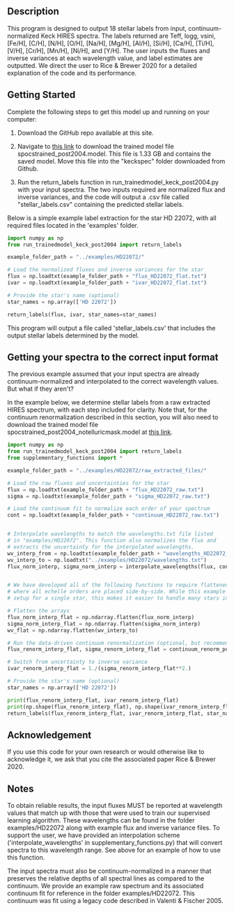 ## Description

This program is designed to output 18 stellar labels from input, continuum-normalized Keck HIRES spectra. The labels returned are Teff, logg, vsini, [Fe/H], [C/H], [N/H], [O/H], [Na/H], [Mg/H], [Al/H], [Si/H], [Ca/H], [Ti/H], [V/H], [Cr/H], [Mn/H], [Ni/H], and [Y/H]. The user inputs the fluxes and inverse variances at each wavelength value, and label estimates are outputted. We direct the user to Rice & Brewer 2020 for a detailed explanation of the code and its performance.


## Getting Started

Complete the following steps to get this model up and running on your computer:

1. Download the GitHub repo available at this site.

2. Navigate to [this link](www.astro.yale.edu/malenarice/keckspec) to download the trained model file spocstrained_post2004.model. This file is 1.33 GB and contains the saved model. Move this file into the "keckspec" folder downloaded from Github.

3. Run the return_labels function in run_trainedmodel_keck_post2004.py with your input spectra. The two inputs required are normalized flux and inverse variances, and the code will output a .csv file called "stellar_labels.csv" containing the predicted stellar labels.


Below is a simple example label extraction for the star HD 22072, with all required files located in the 'examples' folder.

```python
import numpy as np
from run_trainedmodel_keck_post2004 import return_labels

example_folder_path = "../examples/HD22072/"

# Load the normalized fluxes and inverse variances for the star
flux = np.loadtxt(example_folder_path + "flux_HD22072_flat.txt")
ivar = np.loadtxt(example_folder_path + "ivar_HD22072_flat.txt")

# Provide the star's name (optional)
star_names = np.array(['HD 22072'])

return_labels(flux, ivar, star_names=star_names)
```

This program will output a file called 'stellar_labels.csv' that includes the output stellar labels determined by the model.

## Getting your spectra to the correct input format

The previous example assumed that your input spectra are already continuum-normalized and interpolated to the correct wavelength values. But what if they aren't?

In the example below, we determine stellar labels from a raw extracted HIRES spectrum, with each step included for clarity. Note that, for the continuum renormalization described in this section, you will also need to download the trained model file spocstrained_post2004_notelluricmask.model at [this link](www.astro.yale.edu/malenarice/keckspec).


```python
import numpy as np
from run_trainedmodel_keck_post2004 import return_labels
from supplementary_functions import *

example_folder_path = "../examples/HD22072/raw_extracted_files/"

# Load the raw fluxes and uncertainties for the star
flux = np.loadtxt(example_folder_path + "flux_HD22072_raw.txt")
sigma = np.loadtxt(example_folder_path + "sigma_HD22072_raw.txt")

# Load the continuum fit to normalize each order of your spectrum 
cont = np.loadtxt(example_folder_path + "continuum_HD22072_raw.txt")


# Interpolate wavelengths to match the wavelengths.txt file listed 
# in "examples/HD22072". This function also normalizes the flux and 
# extracts the uncertainty for the interpolated wavelengths.
wv_interp_from = np.loadtxt(example_folder_path + "wavelengths_HD22072_raw.txt")
wv_interp_to = np.loadtxt("../examples/HD22072/wavelengths.txt") 
flux_norm_interp, sigma_norm_interp = interpolate_wavelengths(flux, cont, wv_interp_from, wv_interp_to)


# We have developed all of the following functions to require flattened arrays, 
# where all echelle orders are placed side-by-side. While this example shows the 
# setup for a single star, this makes it easier to handle many stars in bulk. 

# Flatten the arrays
flux_norm_interp_flat = np.ndarray.flatten(flux_norm_interp)
sigma_norm_interp_flat = np.ndarray.flatten(sigma_norm_interp)
wv_flat = np.ndarray.flatten(wv_interp_to)

# Run the data-driven continuum renormalization (optional, but recommended)
flux_renorm_interp_flat, sigma_renorm_interp_flat = continuum_renorm_poly(flux_norm_interp_flat, sigma_norm_interp_flat, wv_flat)

# Switch from uncertainty to inverse variance
ivar_renorm_interp_flat = 1./(sigma_renorm_interp_flat**2.)

# Provide the star's name (optional)
star_names = np.array(['HD 22072'])

print(flux_renorm_interp_flat, ivar_renorm_interp_flat)
print(np.shape(flux_renorm_interp_flat), np.shape(ivar_renorm_interp_flat))
return_labels(flux_renorm_interp_flat, ivar_renorm_interp_flat, star_names=star_names)
```

## Acknowledgement
If you use this code for your own research or would otherwise like to acknowledge it, we ask that you cite the associated paper Rice & Brewer 2020.


## Notes

To obtain reliable results, the input fluxes MUST be reported at wavelength values that match up with those that were used to train our supervised learning algorithm. These wavelengths can be found in the folder examples/HD22072 along with example flux and inverse variance files. To support the user, we have provided an interpolation scheme ('interpolate_wavelengths' in supplementary_functions.py) that will convert spectra to this wavelength range. See above for an example of how to use this function.

The input spectra must also be continuum-normalized in a manner that preserves the relative depths of all spectral lines as compared to the continuum. We provide an example raw spectrum and its associated continuum fit for reference in the folder examples/HD22072. This continuum was fit using a legacy code described in Valenti & Fischer 2005.
